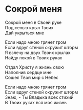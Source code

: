 # Сокрой меня
Сокрой меня в Своей руке  
Под сенью крыл Твоих  
Дай укрыться мне  
  
Если надо мною грянет гром  
Если вдруг стеной окружит шторм  
Я взлечу на двух Твоих крылах  
Найду покой в Твоих руках  
  
Отдал Христу я жизнь свою  
Наполнив сердце мне  
Cошел Tвой мир с Небес  
  
Если надо мною грянет гром  
Если вдруг стеной окружит шторм  
Знаю, - Ты Владыка всех стихий  
В Твоих руках вся моя жизнь  

